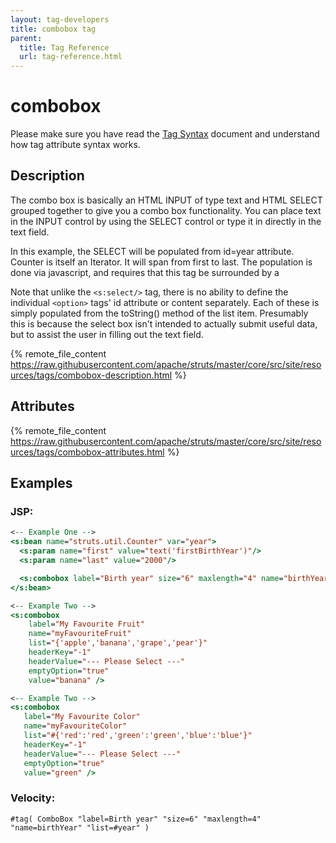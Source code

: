 ```yaml
---
layout: tag-developers
title: combobox tag
parent:
  title: Tag Reference
  url: tag-reference.html
---
```


# combobox

Please make sure you have read the [Tag Syntax](tag-syntax) document and understand how tag attribute syntax works.

## Description

The combo box is basically an HTML INPUT of type text and HTML SELECT grouped together to give you a combo box
functionality. You can place text in the INPUT control by using the SELECT control or type it in directly in
the text field.

In this example, the SELECT will be populated from id=year attribute. Counter is itself an Iterator. It will
span from first to last. The population is done via javascript, and requires that this tag be surrounded by a

Note that unlike the `<s:select/>` tag, there is no ability to define the individual `<option>` tags' id attribute
or content separately. Each of these is simply populated from the toString() method of the list item. Presumably
this is because the select box isn't intended to actually submit useful data, but to assist the user in filling
out the text field.

{% remote_file_content https://raw.githubusercontent.com/apache/struts/master/core/src/site/resources/tags/combobox-description.html %}

## Attributes

{% remote_file_content https://raw.githubusercontent.com/apache/struts/master/core/src/site/resources/tags/combobox-attributes.html %}

## Examples

### JSP:

```jsp
<-- Example One -->
<s:bean name="struts.util.Counter" var="year">
  <s:param name="first" value="text('firstBirthYear')"/>
  <s:param name="last" value="2000"/>

  <s:combobox label="Birth year" size="6" maxlength="4" name="birthYear" list="#year"/>
</s:bean>

<-- Example Two -->
<s:combobox
    label="My Favourite Fruit"
    name="myFavouriteFruit"
    list="{'apple','banana','grape','pear'}"
    headerKey="-1"
    headerValue="--- Please Select ---"
    emptyOption="true"
    value="banana" />

<-- Example Two -->
<s:combobox
   label="My Favourite Color"
   name="myFavouriteColor"
   list="#{'red':'red','green':'green','blue':'blue'}"
   headerKey="-1"
   headerValue="--- Please Select ---"
   emptyOption="true"
   value="green" />
```
 
### Velocity:

```
#tag( ComboBox "label=Birth year" "size=6" "maxlength=4" "name=birthYear" "list=#year" )
```
